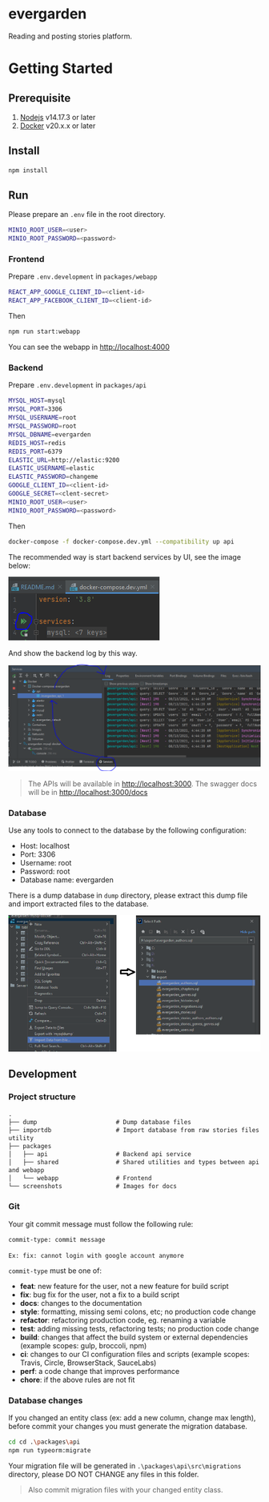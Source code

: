 # evergarden
Reading and posting stories platform.

# Getting Started

## Prerequisite
1. [Nodejs](https://nodejs.org/en/) v14.17.3 or later
2. [Docker](https://www.docker.com/products/docker-desktop) v20.x.x or later

## Install
```bash
npm install
```

## Run

Please prepare an `.env` file in the root directory.
```bash
MINIO_ROOT_USER=<user>
MINIO_ROOT_PASSWORD=<password>
```

### Frontend

Prepare `.env.development` in `packages/webapp`
```bash
REACT_APP_GOOGLE_CLIENT_ID=<client-id>
REACT_APP_FACEBOOK_CLIENT_ID=<client-id>
```
Then
```bash
npm run start:webapp
```
You can see the webapp in [http://localhost:4000](http://localhost:4000)

### Backend
Prepare `.env.development` in `packages/api`
```bash
MYSQL_HOST=mysql
MYSQL_PORT=3306
MYSQL_USERNAME=root
MYSQL_PASSWORD=root
MYSQL_DBNAME=evergarden
REDIS_HOST=redis
REDIS_PORT=6379
ELASTIC_URL=http://elastic:9200
ELASTIC_USERNAME=elastic
ELASTIC_PASSWORD=changeme
GOOGLE_CLIENT_ID=<client-id>
GOOGLE_SECRET=<clent-secret>
MINIO_ROOT_USER=<user>
MINIO_ROOT_PASSWORD=<password>
```
Then
```bash
docker-compose -f docker-compose.dev.yml --compatibility up api
```
The recommended way is start backend services by UI, see the image below:

![](screenshots/start-docker.PNG)

And show the backend log by this way.

![](screenshots/show-api-log-with-docker.PNG)

> The APIs will be available in [http://localhost:3000](http://localhost:3000).
> The swagger docs will be in [http://localhost:3000/docs](http://localhost:3000/docs)

### Database

Use any tools to connect to the database by the following configuration:
- Host: localhost
- Port: 3306
- Username: root
- Password: root
- Database name: evergarden

There is a dump database in `dump` directory, please extract this dump file and import extracted files to the database.

![](screenshots/import-dump-db.png)

## Development

### Project structure
```
.
├── dump                      # Dump database files
├── importdb                  # Import database from raw stories files utility
├── packages
│   ├── api                   # Backend api service
│   ├── shared                # Shared utilities and types between api and webapp
│   └── webapp                # Frontend
└── screenshots               # Images for docs
```

### Git
Your git commit message must follow the following rule:
```
commit-type: commit message

Ex: fix: cannot login with google account anymore
```
`commit-type` must be one of:
- **feat**: new feature for the user, not a new feature for build script
- **fix**: bug fix for the user, not a fix to a build script
- **docs**: changes to the documentation
- **style**: formatting, missing semi colons, etc; no production code change
- **refactor**: refactoring production code, eg. renaming a variable
- **test**: adding missing tests, refactoring tests; no production code change
- **build**: changes that affect the build system or external dependencies (example scopes: gulp, broccoli, npm)
- **ci**: changes to our CI configuration files and scripts (example scopes: Travis, Circle, BrowserStack, SauceLabs)
- **perf**: a code change that improves performance
- **chore**: if the above rules are not fit

### Database changes
If you changed an entity class (ex: add a new column, change max length),
before commit your changes you must generate the migration database.
```bash
cd cd .\packages\api
npm run typeorm:migrate
```
Your migration file will be generated in `.\packages\api\src\migrations` directory, please DO NOT CHANGE any files in this folder.
> Also commit migration files with your changed entity class.
